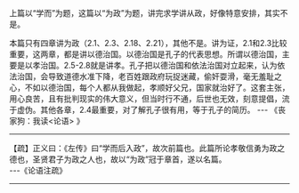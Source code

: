 上篇以“学而”为题，这篇以“为政”为题，讲完求学讲从政，好像特意安排，其实不是。 

本篇只有四章讲为政（2.1、2.3、2.18、2.21），其他不是。讲为证，2.1和2.3比较重要，这两章，都是讲以德治国。以德治国是孔子的代表思想。所谓以德治国，主要是以孝治国。2.5-2.8就是讲孝。孔子把以德治国和依法治国对立起来，认为依法治国，会导致道德水准下降，老百姓跟政府玩捉迷藏，偷奸耍滑，毫无羞耻之心，不如以德治国，每个人都从我做起，孝顺好父兄，国家就治好了。这套主张，用心良苦，且有批判现实的伟大意义，但当时行不通，后世也无效，刻意提倡，流于虚伪。其他各章，2.4最重要，对了解孔子很有用，等于孔子的简历。
                 --- 《丧家狗：我读<论语> 》  

---

【疏】正义曰：《左传》曰“学而后入政”，故次前篇也。此篇所论孝敬信勇为政之德也，圣贤君子为政之人也，故以“为政”冠于章首，遂以名篇。                
                ---《论语注疏》  

---